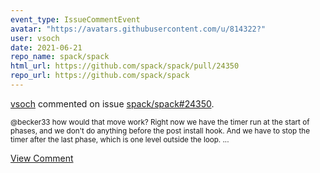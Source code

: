 ```yaml
---
event_type: IssueCommentEvent
avatar: "https://avatars.githubusercontent.com/u/814322?"
user: vsoch
date: 2021-06-21
repo_name: spack/spack
html_url: https://github.com/spack/spack/pull/24350
repo_url: https://github.com/spack/spack
---
```


<a href='https://github.com/vsoch' target='_blank'>vsoch</a> commented on issue <a href='https://github.com/spack/spack/pull/24350' target='_blank'>spack/spack#24350</a>.

<small>@becker33 how would that move work? Right now we have the timer run at the start of phases, and we don't do anything before the post install hook. And we have to stop the timer after the last phase, which is one level outside the loop. ...</small>

<a href='https://github.com/spack/spack/pull/24350' target='_blank'>View Comment</a>